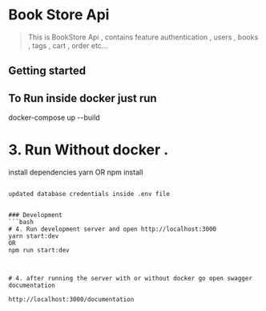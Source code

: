 # Book Store Api


> This is BookStore Api , contains feature authentication , users , books , tags , cart , order etc...

## Getting started


## To Run inside docker just run

docker-compose up --build


# 3. Run Without docker .
install dependencies 
yarn    OR    npm install
```

updated database credentials inside .env file


### Development
```bash
# 4. Run development server and open http://localhost:3000
yarn start:dev
OR
npm run start:dev



# 4. after running the server with or without docker go open swagger documentation

http://localhost:3000/documentation
